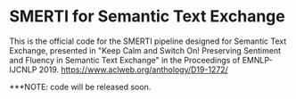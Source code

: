 # SMERTI for Semantic Text Exchange
This is the official code for the SMERTI pipeline designed for Semantic Text Exchange, presented in "Keep Calm and Switch On! Preserving Sentiment and Fluency in Semantic Text Exchange" in the Proceedings of EMNLP-IJCNLP 2019. https://www.aclweb.org/anthology/D19-1272/

***NOTE: code will be released soon.
